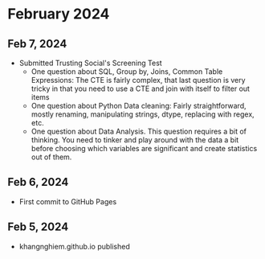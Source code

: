 # February 2024

## Feb 7, 2024

- Submitted Trusting Social's Screening Test
  - One question about SQL, Group by, Joins, Common Table Expressions: The CTE is fairly complex, that last question is very tricky in that you need to use a CTE and join with itself to filter out items
  - One question about Python Data cleaning: Fairly straightforward, mostly renaming, manipulating strings, dtype, replacing with regex, etc.
  - One question about Data Analysis. This question requires a bit of thinking. You need to tinker and play around with the data a bit before choosing which variables are significant and create statistics out of them.

## Feb 6, 2024

- First commit to GitHub Pages

## Feb 5, 2024

- khangnghiem.github.io published
